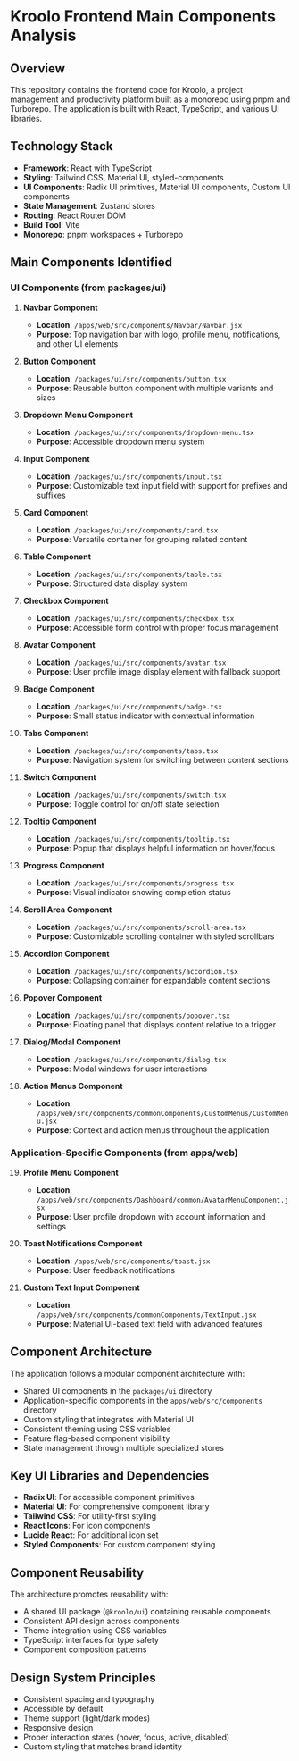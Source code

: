 # Kroolo Frontend Main Components Analysis

## Overview
This repository contains the frontend code for Kroolo, a project management and productivity platform built as a monorepo using pnpm and Turborepo. The application is built with React, TypeScript, and various UI libraries.

## Technology Stack
- **Framework**: React with TypeScript
- **Styling**: Tailwind CSS, Material UI, styled-components
- **UI Components**: Radix UI primitives, Material UI components, Custom UI components
- **State Management**: Zustand stores
- **Routing**: React Router DOM
- **Build Tool**: Vite
- **Monorepo**: pnpm workspaces + Turborepo

## Main Components Identified

### UI Components (from packages/ui)
1. **Navbar Component**
   - **Location**: `/apps/web/src/components/Navbar/Navbar.jsx`
   - **Purpose**: Top navigation bar with logo, profile menu, notifications, and other UI elements

2. **Button Component**
   - **Location**: `/packages/ui/src/components/button.tsx`
   - **Purpose**: Reusable button component with multiple variants and sizes

3. **Dropdown Menu Component**
   - **Location**: `/packages/ui/src/components/dropdown-menu.tsx`
   - **Purpose**: Accessible dropdown menu system

4. **Input Component**
   - **Location**: `/packages/ui/src/components/input.tsx`
   - **Purpose**: Customizable text input field with support for prefixes and suffixes

5. **Card Component**
   - **Location**: `/packages/ui/src/components/card.tsx`
   - **Purpose**: Versatile container for grouping related content

6. **Table Component**
   - **Location**: `/packages/ui/src/components/table.tsx`
   - **Purpose**: Structured data display system

7. **Checkbox Component**
   - **Location**: `/packages/ui/src/components/checkbox.tsx`
   - **Purpose**: Accessible form control with proper focus management

8. **Avatar Component**
   - **Location**: `/packages/ui/src/components/avatar.tsx`
   - **Purpose**: User profile image display element with fallback support

9. **Badge Component**
   - **Location**: `/packages/ui/src/components/badge.tsx`
   - **Purpose**: Small status indicator with contextual information

10. **Tabs Component**
    - **Location**: `/packages/ui/src/components/tabs.tsx`
    - **Purpose**: Navigation system for switching between content sections

11. **Switch Component**
    - **Location**: `/packages/ui/src/components/switch.tsx`
    - **Purpose**: Toggle control for on/off state selection

12. **Tooltip Component**
    - **Location**: `/packages/ui/src/components/tooltip.tsx`
    - **Purpose**: Popup that displays helpful information on hover/focus

13. **Progress Component**
    - **Location**: `/packages/ui/src/components/progress.tsx`
    - **Purpose**: Visual indicator showing completion status

14. **Scroll Area Component**
    - **Location**: `/packages/ui/src/components/scroll-area.tsx`
    - **Purpose**: Customizable scrolling container with styled scrollbars

15. **Accordion Component**
    - **Location**: `/packages/ui/src/components/accordion.tsx`
    - **Purpose**: Collapsing container for expandable content sections

16. **Popover Component**
    - **Location**: `/packages/ui/src/components/popover.tsx`
    - **Purpose**: Floating panel that displays content relative to a trigger

17. **Dialog/Modal Component**
    - **Location**: `/packages/ui/src/components/dialog.tsx`
    - **Purpose**: Modal windows for user interactions

18. **Action Menus Component**
    - **Location**: `/apps/web/src/components/commonComponents/CustomMenus/CustomMenu.jsx`
    - **Purpose**: Context and action menus throughout the application

### Application-Specific Components (from apps/web)
19. **Profile Menu Component**
    - **Location**: `/apps/web/src/components/Dashboard/common/AvatarMenuComponent.jsx`
    - **Purpose**: User profile dropdown with account information and settings

20. **Toast Notifications Component**
    - **Location**: `/apps/web/src/components/toast.jsx`
    - **Purpose**: User feedback notifications

21. **Custom Text Input Component**
    - **Location**: `/apps/web/src/components/commonComponents/TextInput.jsx`
    - **Purpose**: Material UI-based text field with advanced features

## Component Architecture
The application follows a modular component architecture with:
- Shared UI components in the `packages/ui` directory
- Application-specific components in the `apps/web/src/components` directory
- Custom styling that integrates with Material UI
- Consistent theming using CSS variables
- Feature flag-based component visibility
- State management through multiple specialized stores

## Key UI Libraries and Dependencies
- **Radix UI**: For accessible component primitives
- **Material UI**: For comprehensive component library
- **Tailwind CSS**: For utility-first styling
- **React Icons**: For icon components
- **Lucide React**: For additional icon set
- **Styled Components**: For custom component styling

## Component Reusability
The architecture promotes reusability with:
- A shared UI package (`@kroolo/ui`) containing reusable components
- Consistent API design across components
- Theme integration using CSS variables
- TypeScript interfaces for type safety
- Component composition patterns

## Design System Principles
- Consistent spacing and typography
- Accessible by default
- Theme support (light/dark modes)
- Responsive design
- Proper interaction states (hover, focus, active, disabled)
- Custom styling that matches brand identity